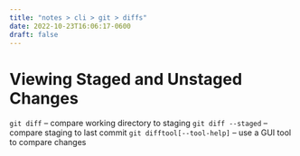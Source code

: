 ```yaml
---
title: "notes > cli > git > diffs"
date: 2022-10-23T16:06:17-0600
draft: false
---
```

# Viewing Staged and Unstaged Changes
`git diff` – compare working directory to staging
`git diff --staged` – compare staging to last commit
`git difftool[--tool-help]` – use a GUI tool to compare changes